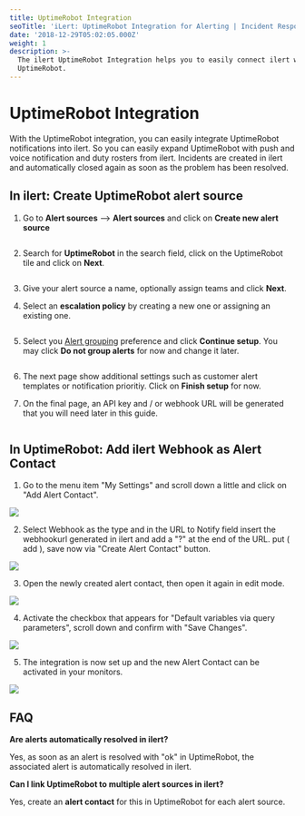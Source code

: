 ```yaml
---
title: UptimeRobot Integration
seoTitle: 'iLert: UptimeRobot Integration for Alerting | Incident Response | Uptime'
date: '2018-12-29T05:02:05.000Z'
weight: 1
description: >-
  The ilert UptimeRobot Integration helps you to easily connect ilert with
  UptimeRobot.
---
```


# UptimeRobot Integration

With the UptimeRobot integration, you can easily integrate UptimeRobot notifications into ilert. So you can easily expand UptimeRobot with push and voice notification and duty rosters from ilert. Incidents are created in ilert and automatically closed again as soon as the problem has been resolved.

## In ilert: Create UptimeRobot alert source <a href="#alert-source" id="alert-source"></a>

1.  Go to **Alert sources** --> **Alert sources** and click on **Create new alert source**

    <figure><img src="../.gitbook/assets/Screenshot 2023-08-28 at 10.21.10.png" alt=""><figcaption></figcaption></figure>
2.  Search for **UptimeRobot** in the search field, click on the UptimeRobot tile and click on **Next**.&#x20;

    <figure><img src="../.gitbook/assets/Screenshot 2023-08-28 at 10.24.23.png" alt=""><figcaption></figcaption></figure>
3. Give your alert source a name, optionally assign teams and click **Next**.
4.  Select an **escalation policy** by creating a new one or assigning an existing one.

    <figure><img src="../.gitbook/assets/Screenshot 2023-08-28 at 11.37.47.png" alt=""><figcaption></figcaption></figure>
5.  Select you [Alert grouping](../alerting/alert-sources.md#alert-grouping) preference and click **Continue setup**. You may click **Do not group alerts** for now and change it later.&#x20;

    <figure><img src="../.gitbook/assets/Screenshot 2023-08-28 at 11.38.24.png" alt=""><figcaption></figcaption></figure>
6. The next page show additional settings such as customer alert templates or notification prioritiy. Click on **Finish setup** for now.
7.  On the final page, an API key and / or webhook URL will be generated that you will need later in this guide.

    <figure><img src="../.gitbook/assets/Screenshot 2023-08-28 at 11.47.34 (1).png" alt=""><figcaption></figcaption></figure>

## In UptimeRobot: Add ilert Webhook as Alert Contact <a href="#add-webhook" id="add-webhook"></a>

1. Go to the menu item "My Settings" and scroll down a little and click on "Add Alert Contact".

![](../.gitbook/assets/ur3.png)

2. Select Webhook as the type and in the URL to Notify field insert the webhookurl generated in ilert and add a "?" at the end of the URL. put ( add ), save now via "Create Alert Contact" button.

![](../.gitbook/assets/ur4.png)

3. Open the newly created alert contact, then open it again in edit mode.

![](../.gitbook/assets/ur5.png)

4. Activate the checkbox that appears for "Default variables via query parameters", scroll down and confirm with "Save Changes".

![](../.gitbook/assets/ur6.png)

5. The integration is now set up and the new Alert Contact can be activated in your monitors.

![](../.gitbook/assets/ur7.png)

## FAQ <a href="#faq" id="faq"></a>

**Are alerts automatically resolved in ilert?**

Yes, as soon as an alert is resolved with "ok" in UptimeRobot, the associated alert is automatically resolved in ilert.

**Can I link UptimeRobot to multiple alert sources in ilert?**

Yes, create an **alert contact** for this in UptimeRobot for each alert source.
